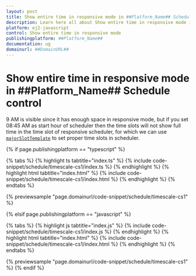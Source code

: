 ```yaml
---
layout: post
title: Show entire time in responsive mode in ##Platform_Name## Schedule control | Syncfusion
description: Learn here all about Show entire time in responsive mode in Syncfusion ##Platform_Name## Schedule control of Syncfusion Essential JS 2 and more.
platform: ej2-javascript
control: Show entire time in responsive mode 
publishingplatform: ##Platform_Name##
documentation: ug
domainurl: ##DomainURL##
---
```


# Show entire time in responsive mode in ##Platform_Name## Schedule control

9 AM is visible since it has enough space in responsive mode, but if you set 08:45 AM as start hour of scheduler then the time slots will not show full time in the time slot of responsive scheduler, for which we can use [`majorSlotTemplate`](https://ej2.syncfusion.com/documentation/api/schedule/timeScale/#majorslottemplate) to set proper time slots in scheduler.

{% if page.publishingplatform == "typescript" %}

 {% tabs %}
{% highlight ts tabtitle="index.ts" %}
{% include code-snippet/schedule/timescale-cs1/index.ts %}
{% endhighlight %}
{% highlight html tabtitle="index.html" %}
{% include code-snippet/schedule/timescale-cs1/index.html %}
{% endhighlight %}
{% endtabs %}
        
{% previewsample "page.domainurl/code-snippet/schedule/timescale-cs1" %}

{% elsif page.publishingplatform == "javascript" %}

{% tabs %}
{% highlight js tabtitle="index.js" %}
{% include code-snippet/schedule/timescale-cs1/index.js %}
{% endhighlight %}
{% highlight html tabtitle="index.html" %}
{% include code-snippet/schedule/timescale-cs1/index.html %}
{% endhighlight %}
{% endtabs %}

{% previewsample "page.domainurl/code-snippet/schedule/timescale-cs1" %}
{% endif %}